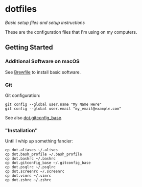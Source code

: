 # dotfiles

_Basic setup files and setup instructions_

These are the configuration files that I'm using on my computers.

## Getting Started

### Additional Software on macOS

See [Brewfile](./Brewfile) to install basic software.

### Git

Git configuration:
```shell
git config --global user.name "My Name Here"
git config --global user.email "my_email@example.com"
```

See also [dot.gitconfig\_base](./dot.gitconfig_base).

### "Installation"

Until I whip up something fancier:
```shell
cp dot.aliases ~/.alises
cp dot.bash_profile ~/.bash_profile
cp dot.bashrc ~/.bashrc
cp dot.gitconfig_base ~/.gitconfig_base
cp dot.psqlrc ~/.psqlrc
cp dot.screenrc ~/.screenrc
cp dot.vimrc ~/.vimrc
cp dot.zshrc ~/.zshrc
```
